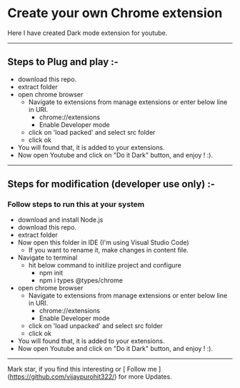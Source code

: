# Create your own Chrome extension
Here I have created Dark mode extension for youtube.

--------
## Steps to Plug and play :-
  - download this repo.
  - extract folder
  - open chrome browser
     - Navigate to extensions from manage extensions or enter below line in URI.
         - chrome://extensions 
         - Enable Developer mode
     -  click on 'load packed' and select src folder
     - click ok
 - You will found that, it is added to your extensions.
 - Now open Youtube and click on "Do it Dark" button, and enjoy !  :).  


----------------

## Steps for modification (developer use only) :- 
### Follow steps to run this at your system
  - download and install Node.js
  - download this repo.
  - extract folder
  - Now open this folder in IDE (I'm using Visual Studio Code)
      - If you want to rename it, make changes in content file.
  - Navigate to terminal 
      - hit below command to initilize project and configure
          - npm init
          - npm i types @types/chrome
  - open chrome browser
     - Navigate to extensions from manage extensions or enter below line in URI.
         - chrome://extensions 
         - Enable Developer mode
     -  click on 'load unpacked' and select src folder
     - click ok
 - You will found that, it is added to your extensions.
 - Now open Youtube and click on "Do it Dark" button, and enjoy !  :).  
 --------------

 
 Mark star, if you find this interesting or [ Follow me ] (https://github.com/vijaypurohit322/) for more Updates.
